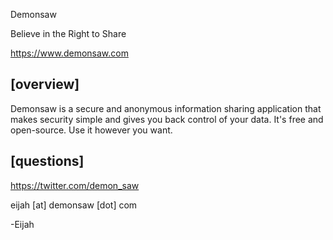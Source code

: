 Demonsaw

Believe in the Right to Share

https://www.demonsaw.com

[overview]
-------------------------------------------------------------------------------
Demonsaw is a secure and anonymous information sharing application that makes security simple and gives you back control of your data. It's free and open-source.  Use it however you want.


[questions]
-------------------------------------------------------------------------------
https://twitter.com/demon_saw

eijah [at] demonsaw [dot] com


-Eijah
